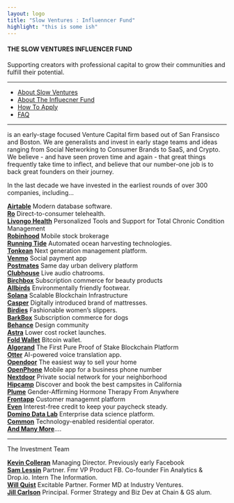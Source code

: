 ```yaml
---
layout: logo
title: "Slow Ventures : Influenncer Fund"
highlight: "this is some ish"
---
```


<h4>THE SLOW VENTURES INFLUENCER FUND</h4> 
Supporting creators with professional capital to grow their communities and fulfill their potential.  

<hr>

<ul>
  <li><a href="">About Slow Ventures</a></li>
  <li><a href="">About The Influecner Fund</a></li>
  <li><a href="">How To Apply</a></li>
  <li><a href="">FAQ</a></li>  
</ul>
  
<hr>





is an early-stage focused Venture Capital firm based out of San Fransisco and Boston.  We are generalists and invest in early stage teams and ideas ranging from Social Networking to Consumer Brands to SaaS, and Crypto.  We believe - and have seen proven time and again - that great things frequently take time to inflect, and believe that our number-one job is to back great founders on their journey.  

In the last decade we have invested in the earliest rounds of over 300 companies, including…

<b>[Airtable](slow.co)</b> Modern database software.<br>
<b>[Ro](slow.co)</b> Direct-to-consumer telehealth.<br>
<b>[Livongo Health](livongo.com)</b> Personalized Tools and Support for Total Chronic Condition Management<br>
<b>[Robinhood](robinhood.com)</b> Mobile stock brokerage<br>
<b>[Running Tide](slow.co)</b> Automated ocean harvesting technologies.<br>
<b>[Tonkean](slow.co)</b> Next generation management platform.<br>
<b>[Venmo](slow.co)</b> Social payment app<br>
<b>[Postmates](postmates.com)</b> Same day urban delivery platform<br>
<b>[Clubhouse](slow.co)</b> Live audio chatrooms.<br>
<b>[Birchbox](birchbox.com)</b> Subscription commerce for beauty products<br>
<b>[Allbirds](slow.co)</b> Environmentally friendly footwear.<br>
<b>[Solana](https://www.solana.com/)</b> Scalable Blockchain Infrastructure<br>
<b>[Casper](casper.com)</b> Digitally introduced brand of mattresses.<br>
<b>[Birdies](slow.co)</b> Fashionable women’s slippers.<br>
<b>[BarkBox](barkbox.com)</b> Subscription commerce for dogs<br>
<b>[Behance](slow.co)</b> Design community<br>
<b>[Astra](slow.co)</b> Lower cost rocket launches.<br>
<b>[Fold Wallet](https://foldapp.com/)</b> Bitcoin wallet.<br>
<b>[Algorand](https://www.algorand.com/)</b> The First Pure Proof of Stake Blockchain Platform<br>
<b>[Otter](slow.co)</b> AI-powered voice translation app.<br>
<b>[Opendoor](opendoor.com)</b> The easiest way to sell your home<br>
<b>[OpenPhone](slow.co)</b> Mobile app for a business phone number<br>
<b>[Nextdoor](nextdoor.com)</b> Private social network for your neighborhood<br>
<b>[Hipcamp](hipcamp.com)</b> Discover and book the best campsites in California<br>
<b>[Plume](getplume.co)</b> Gender-Affirming Hormone Therapy From Anywhere<br>
<b>[Frontapp](slow.co)</b> Customer managemnt platform<br>
<b>[Even](whatiseven.com)</b> Interest-free credit to keep your paycheck steady.<br>
<b>[Domino Data Lab](slow.co)</b> Enterprise data science platform.<br>
<b>[Common](slow.co)</b> Technology-enabled residential operator.<br>
<b>[And Many More](http://main.slow.co/portfolio/)</b>....<br>


----

<p>The Investment Team</p>

<b>[Kevin Colleran](https://twitter.com/KevinColleran)</b> Managing Director. Previously early Facebook<br>
<b>[Sam Lessin](https://twitter.com/lessin)</b> Partner. Fmr VP Product FB. Co-founder Fin Analytics & Drop.io. Intern The Information.<br>
<b>[Will Quist](https://twitter.com/wquist)</b> Excitable Partner. Former MD at Industry Ventures.<br>
<b>[Jill Carlson](jillruthcarlson)</b> Principal.  Former Strategy and Biz Dev at Chain & GS alum.<br>


